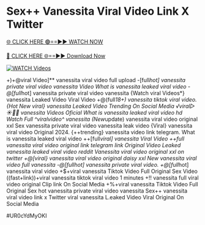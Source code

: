# Sex++ Vanessita Viral Video Link X Twitter


[🌐 CLICK HERE 🟢==►► WATCH NOW](https://cutt.ly/ZrqxdKBg)

[🔴 CLICK HERE 🌐==►► Download Now](https://cutt.ly/ZrqxdKBg)

[![WATCH Videos](https://i.imgur.com/dJHk4Zq.gif)](https://cutt.ly/ZrqxdKBg)



























+)+@viral Video]** vanessita viral video full upload -[full*hot] vanessita private viral video vanessita Video What is vanessita leaked viral video -@[full*hot] vanessita private viral video vanessita {Watch viral Videos*} vanessita Leaked Video Viral Video
+@(full*18+) vanessita tiktok viral video. {Hot New viral} vanessita Leaked Video Trending On Social Media ️√viral▷☀️👄💥 vanessita Videos Oficial What is vanessita leaked viral video hd Watch Full ^viralvideo^ vanessita (New*update) vanessita viral video original xxl Sex vanessita private viral video vanessita leak video
{Viral} vanessita viral video Original 2024.
{++trending} vanessita video link telegram. What is vanessita leaked viral video ++[full*viral] vanessita Viral Video ++*full vanessita viral video original link telegram link Original Video Leaked vanessita leaked viral video reddit Vanessita viral video original xxl on twitter +@[viral} vanessita viral video original daisy xxl New vanessita viral video full vanessita
-@[full*hot] vanessita private viral video. +@[full*hot] vanessita viral video +$+viral vanessita Tiktok Video Full Original Sex Video
((fast+link))+viral vanessita tiktok viral video 1 minutes
+!! vanessita full viral video original Clip link On Social Media
+%+viral vanessita Tiktok Video Full Original Sex
hot vanessita private viral video vanessita
Sex++ vanessita viral video link x Twitter viral vanessita L.eaked Video Viral Original On Social Media


#UR0cYdMyOKI

